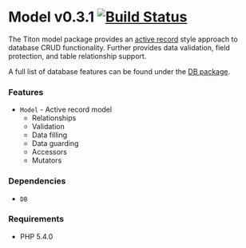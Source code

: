 # Model v0.3.1 [![Build Status](https://travis-ci.org/titon/model.png)](https://travis-ci.org/titon/model) #

The Titon model package provides an [active record](http://en.wikipedia.org/wiki/Active_record_pattern) style approach to database CRUD functionality.
Further provides data validation, field protection, and table relationship support.

A full list of database features can be found under the [DB package](https://github.com/titon/db).

### Features ###

* `Model` - Active record model
    * Relationships
    * Validation
    * Data filling
    * Data guarding
    * Accessors
    * Mutators

### Dependencies ###

* `DB`

### Requirements ###

* PHP 5.4.0